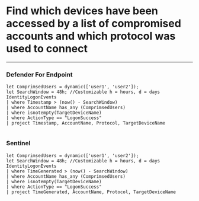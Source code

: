 # Find which devices have been accessed by a list of compromised accounts and which protocol was used to connect
----
### Defender For Endpoint

```
let ComprimsedUsers = dynamic(['user1', 'user2']);
let SearchWindow = 48h; //Customizable h = hours, d = days
IdentityLogonEvents
| where Timestamp > (now() - SearchWindow)
| where AccountName has_any (ComprimsedUsers)
| where isnotempty(TargetDeviceName)
| where ActionType == "LogonSuccess"
| project Timestamp, AccountName, Protocol, TargetDeviceName


```
### Sentinel
```
let ComprimsedUsers = dynamic(['user1', 'user2']);
let SearchWindow = 48h; //Customizable h = hours, d = days
IdentityLogonEvents
| where TimeGenerated > (now() - SearchWindow)
| where AccountName has_any (ComprimsedUsers)
| where isnotempty(TargetDeviceName)
| where ActionType == "LogonSuccess"
| project TimeGenerated, AccountName, Protocol, TargetDeviceName

```



